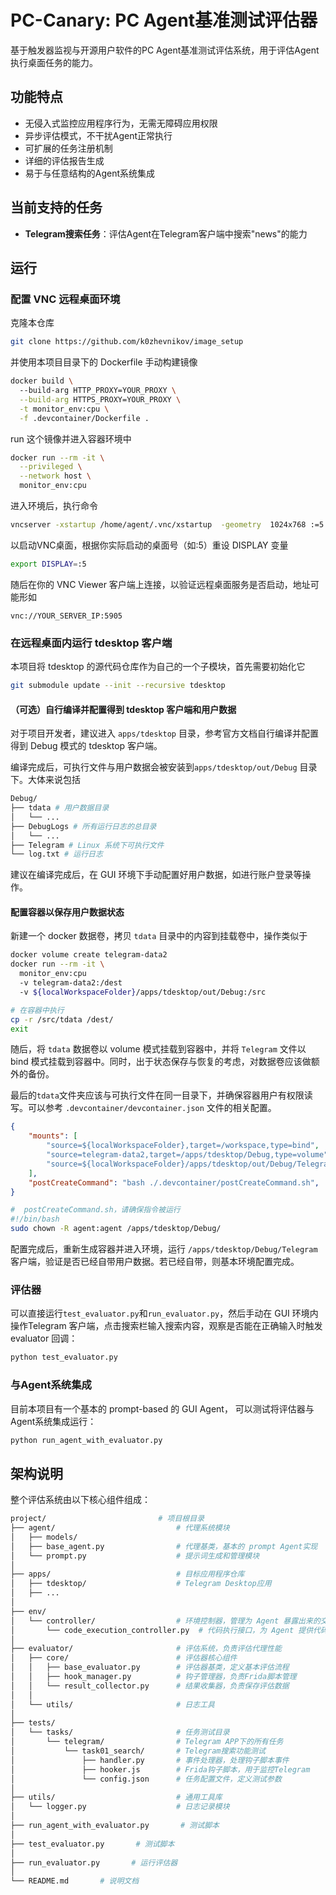 # PC-Canary: PC Agent基准测试评估器

基于触发器监视与开源用户软件的PC Agent基准测试评估系统，用于评估Agent执行桌面任务的能力。

## 功能特点

- 无侵入式监控应用程序行为，无需无障碍应用权限
- 异步评估模式，不干扰Agent正常执行
- 可扩展的任务注册机制
- 详细的评估报告生成
- 易于与任意结构的Agent系统集成

## 当前支持的任务

- **Telegram搜索任务**：评估Agent在Telegram客户端中搜索"news"的能力
## 运行
### 配置 VNC 远程桌面环境
克隆本仓库
```bash
git clone https://github.com/k0zhevnikov/image_setup
```
并使用本项目目录下的 Dockerfile 手动构建镜像
```bash
docker build \ 
  --build-arg HTTP_PROXY=YOUR_PROXY \
  --build-arg HTTPS_PROXY=YOUR_PROXY \
  -t monitor_env:cpu \
  -f .devcontainer/Dockerfile .
```
run 这个镜像并进入容器环境中
```bash
docker run --rm -it \
  --privileged \
  --network host \
  monitor_env:cpu                         
```
进入环境后，执行命令
```bash
vncserver -xstartup /home/agent/.vnc/xstartup  -geometry  1024x768 :=5
```
以启动VNC桌面，根据你实际启动的桌面号（如:5）重设 DISPLAY 变量
```bash
export DISPLAY=:5
```
随后在你的 VNC Viewer 客户端上连接，以验证远程桌面服务是否启动，地址可能形如
```
vnc://YOUR_SERVER_IP:5905
```
### 在远程桌面内运行 tdesktop 客户端
本项目将 tdesktop 的源代码仓库作为自己的一个子模块，首先需要初始化它
```bash
git submodule update --init --recursive tdesktop
```
#### （可选）自行编译并配置得到 tdesktop 客户端和用户数据
对于项目开发者，建议进入 `apps/tdesktop` 目录，参考官方文档自行编译并配置得到 Debug 模式的 tdesktop 客户端。

编译完成后，可执行文件与用户数据会被安装到`apps/tdesktop/out/Debug` 目录下。大体来说包括
```bash
Debug/
├── tdata # 用户数据目录
│   └── ...
├── DebugLogs # 所有运行日志的总目录
│   └── ...
├── Telegram # Linux 系统下可执行文件
└── log.txt # 运行日志
```
建议在编译完成后，在 GUI 环境下手动配置好用户数据，如进行账户登录等操作。
#### 配置容器以保存用户数据状态
新建一个 docker 数据卷，拷贝 `tdata` 目录中的内容到挂载卷中，操作类似于
```bash
docker volume create telegram-data2
docker run --rm -it \
  monitor_env:cpu
  -v telegram-data2:/dest
  -v ${localWorkspaceFolder}/apps/tdesktop/out/Debug:/src
```
```bash
# 在容器中执行
cp -r /src/tdata /dest/
exit
```

随后，将 `tdata` 数据卷以 volume 模式挂载到容器中，并将 `Telegram` 文件以 bind 模式挂载到容器中。同时，出于状态保存与恢复的考虑，对数据卷应该做额外的备份。

最后的`tdata`文件夹应该与可执行文件在同一目录下，并确保容器用户有权限读写。可以参考 `.devcontainer/devcontainer.json` 文件的相关配置。
```json
{
    "mounts": [
        "source=${localWorkspaceFolder},target=/workspace,type=bind",
        "source=telegram-data2,target=/apps/tdesktop/Debug,type=volume",
        "source=${localWorkspaceFolder}/apps/tdesktop/out/Debug/Telegram,target=/apps/tdesktop/Debug/Telegram,type=bind"
    ],
    "postCreateCommand": "bash ./.devcontainer/postCreateCommand.sh",
}
```
```bash
#  postCreateCommand.sh，请确保指令被运行
#!/bin/bash
sudo chown -R agent:agent /apps/tdesktop/Debug/
```
配置完成后，重新生成容器并进入环境，运行 `/apps/tdesktop/Debug/Telegram` 客户端，验证是否已经自带用户数据。若已经自带，则基本环境配置完成。

### 评估器

可以直接运行`test_evaluator.py`和`run_evaluator.py`，然后手动在 GUI 环境内操作Telegram 客户端，点击搜索栏输入搜索内容，观察是否能在正确输入时触发 evaluator 回调：

```bash
python test_evaluator.py
```

### 与Agent系统集成

目前本项目有一个基本的 prompt-based 的 GUI Agent， 可以测试将评估器与Agent系统集成运行：

```bash
python run_agent_with_evaluator.py
```

## 架构说明

整个评估系统由以下核心组件组成：

```bash
project/                         # 项目根目录
├── agent/                           # 代理系统模块
│   ├── models/                      
│   ├── base_agent.py                # 代理基类，基本的 prompt Agent实现
│   └── prompt.py                    # 提示词生成和管理模块
│
├── apps/                            # 目标应用程序仓库
│   ├── tdesktop/                    # Telegram Desktop应用
│   ├── ...
│
├── env/                             
│   └── controller/                  # 环境控制器，管理为 Agent 暴露出来的交互接口
│       └── code_execution_controller.py  # 代码执行接口，为 Agent 提供代码执行能力
│
├── evaluator/                       # 评估系统，负责评估代理性能
│   ├── core/                        # 评估器核心组件
│   │   ├── base_evaluator.py        # 评估器基类，定义基本评估流程
│   │   ├── hook_manager.py          # 钩子管理器，负责Frida脚本管理
│   │   └── result_collector.py      # 结果收集器，负责保存评估数据
│   │
│   └── utils/                       # 日志工具
│
├── tests/                           
│   └── tasks/                       # 任务测试目录
│       └── telegram/                # Telegram APP下的所有任务
│           └── task01_search/       # Telegram搜索功能测试
│               ├── handler.py       # 事件处理器，处理钩子脚本事件
│               ├── hooker.js        # Frida钩子脚本，用于监控Telegram
│               └── config.json      # 任务配置文件，定义测试参数
│
├── utils/                           # 通用工具库
│   └── logger.py                    # 日志记录模块
│
├── run_agent_with_evaluator.py       # 测试脚本
│
├── test_evaluator.py       # 测试脚本
│
├── run_evaluator.py       # 运行评估器
│
└── README.md       # 说明文档
```